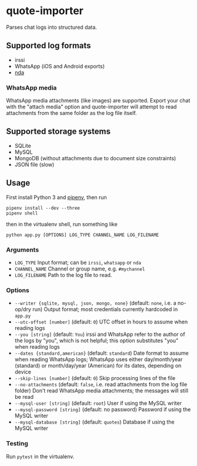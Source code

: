 # quote-importer

Parses chat logs into structured data.

## Supported log formats

- irssi
- WhatsApp (iOS and Android exports)
- [nda](https://github.com/proog/nda)

### WhatsApp media

WhatsApp media attachments (like images) are supported. Export your chat with the "attach media" option and quote-importer will attempt to read attachments from the same folder as the log file itself.

## Supported storage systems

- SQLite
- MySQL
- MongoDB (without attachments due to document size constraints)
- JSON file (slow)

## Usage

First install Python 3 and [pipenv](https://docs.pipenv.org/), then run

    pipenv install --dev --three
    pipenv shell

then in the virtualenv shell, run something like

    python app.py [OPTIONS] LOG_TYPE CHANNEL_NAME LOG_FILENAME

### Arguments

- `LOG_TYPE` Input format; can be `irssi`, `whatsapp` or `nda`
- `CHANNEL_NAME` Channel or group name, e.g. `#mychannel`
- `LOG_FILENAME` Path to the log file to read.

### Options

- `--writer {sqlite, mysql, json, mongo, none}` (default: `none`, i.e. a no-op/dry run) Output format; most credentials currently hardcoded in `app.py`
- `--utc-offset [number]` (default: `0`) UTC offset in hours to assume when reading logs
- `--you [string]` (default: `You`) irssi and WhatsApp refer to the author of the logs by "you", which is not helpful; this option substitutes "you" when reading logs
- `--dates {standard,american}` (default: `standard`) Date format to assume when reading WhatsApp logs; WhatsApp uses either day/month/year (standard) or month/day/year (American) for its dates, depending on device
- `--skip-lines [number]` (default: `0`) Skip processing lines of the file
- `--no-attachments` (default: `false`, i.e. read attachments from the log file folder) Don't read WhatsApp media attachments; the messages will still be read
- `--mysql-user [string]` (default: `root`) User if using the MySQL writer
- `--mysql-password [string]` (default: no password) Password if using the MySQL writer
- `--mysql-database [string]` (default: `quotes`) Database if using the MySQL writer

### Testing

Run `pytest` in the virtualenv.

